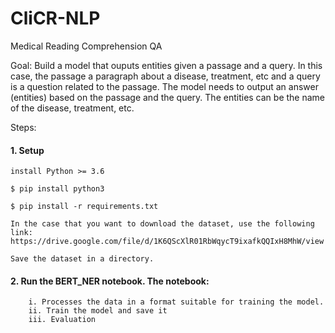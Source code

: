 # CliCR-NLP
Medical Reading Comprehension QA 

Goal: 
Build a model that ouputs entities given a passage and a query. In this case, the passage a paragraph about a disease, treatment, etc and a query is a question related to the passage. 
The model needs to output an answer (entities) based on the passage and the query. The entities can be the name of the disease, treatment, etc. 

Steps:

#### 1. Setup

    install Python >= 3.6

    $ pip install python3

    $ pip install -r requirements.txt

    In the case that you want to download the dataset, use the following link:
    https://drive.google.com/file/d/1K6QScXlR01RbWqycT9ixafkQQIxH8MhW/view

    Save the dataset in a directory. 

#### 2. Run the BERT_NER notebook. The notebook: 
        i. Processes the data in a format suitable for training the model. 
        ii. Train the model and save it
        iii. Evaluation


